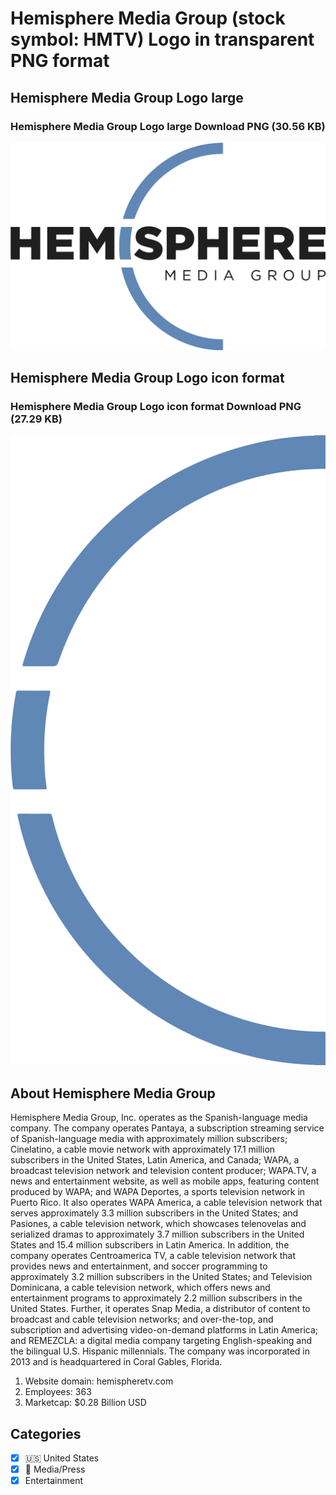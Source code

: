 # Hemisphere Media Group (stock symbol: HMTV) Logo in transparent PNG format

## Hemisphere Media Group Logo large

### Hemisphere Media Group Logo large Download PNG (30.56 KB)

![Hemisphere Media Group Logo large Download PNG (30.56 KB)](/img/orig/HMTV_BIG-088a441c.png)

## Hemisphere Media Group Logo icon format

### Hemisphere Media Group Logo icon format Download PNG (27.29 KB)

![Hemisphere Media Group Logo icon format Download PNG (27.29 KB)](/img/orig/HMTV-06c25d22.png)

## About Hemisphere Media Group

Hemisphere Media Group, Inc. operates as the Spanish-language media company. The company operates Pantaya, a subscription streaming service of Spanish-language media with approximately million subscribers; Cinelatino, a cable movie network with approximately 17.1 million subscribers in the United States, Latin America, and Canada; WAPA, a broadcast television network and television content producer; WAPA.TV, a news and entertainment website, as well as mobile apps, featuring content produced by WAPA; and WAPA Deportes, a sports television network in Puerto Rico. It also operates WAPA America, a cable television network that serves approximately 3.3 million subscribers in the United States; and Pasiones, a cable television network, which showcases telenovelas and serialized dramas to approximately 3.7 million subscribers in the United States and 15.4 million subscribers in Latin America. In addition, the company operates Centroamerica TV, a cable television network that provides news and entertainment, and soccer programming to approximately 3.2 million subscribers in the United States; and Television Dominicana, a cable television network, which offers news and entertainment programs to approximately 2.2 million subscribers in the United States. Further, it operates Snap Media, a distributor of content to broadcast and cable television networks; and over-the-top, and subscription and advertising video-on-demand platforms in Latin America; and REMEZCLA: a digital media company targeting English-speaking and the bilingual U.S. Hispanic millennials. The company was incorporated in 2013 and is headquartered in Coral Gables, Florida.

1. Website domain: hemispheretv.com
2. Employees: 363
3. Marketcap: $0.28 Billion USD


## Categories
- [x] 🇺🇸 United States
- [x] 📰 Media/Press
- [x] Entertainment
